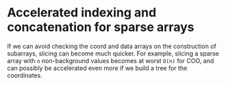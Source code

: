 # Accelerated indexing and concatenation for sparse arrays

If we can avoid checking the coord and data arrays on the construction of subarrays, slicing can become much quicker. For example, slicing a sparse array with `n` non-background values becomes at worst `O(n)` for COO, and can possibly be accelerated even more if we build a tree for the coordinates.
